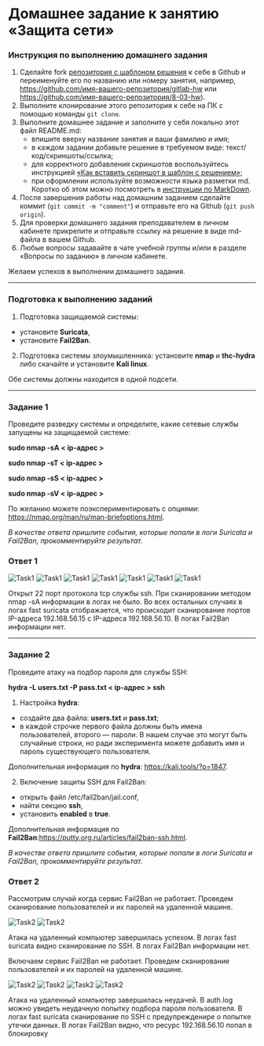 # Домашнее задание к занятию «Защита сети»

### Инструкция по выполнению домашнего задания

1. Сделайте fork [репозитория c шаблоном решения](https://github.com/netology-code/sys-pattern-homework) к себе в Github и переименуйте его по названию или номеру занятия, например, https://github.com/имя-вашего-репозитория/gitlab-hw или https://github.com/имя-вашего-репозитория/8-03-hw).
2. Выполните клонирование этого репозитория к себе на ПК с помощью команды `git clone`.
3. Выполните домашнее задание и заполните у себя локально этот файл README.md:
   - впишите вверху название занятия и ваши фамилию и имя;
   - в каждом задании добавьте решение в требуемом виде: текст/код/скриншоты/ссылка;
   - для корректного добавления скриншотов воспользуйтесь инструкцией [«Как вставить скриншот в шаблон с решением»](https://github.com/netology-code/sys-pattern-homework/blob/main/screen-instruction.md);
   - при оформлении используйте возможности языка разметки md. Коротко об этом можно посмотреть в [инструкции по MarkDown](https://github.com/netology-code/sys-pattern-homework/blob/main/md-instruction.md).
4. После завершения работы над домашним заданием сделайте коммит (`git commit -m "comment"`) и отправьте его на Github (`git push origin`).
5. Для проверки домашнего задания преподавателем в личном кабинете прикрепите и отправьте ссылку на решение в виде md-файла в вашем Github.
6. Любые вопросы задавайте в чате учебной группы и/или в разделе «Вопросы по заданию» в личном кабинете.

Желаем успехов в выполнении домашнего задания.

------

### Подготовка к выполнению заданий

1. Подготовка защищаемой системы:

- установите **Suricata**,
- установите **Fail2Ban**.

2. Подготовка системы злоумышленника: установите **nmap** и **thc-hydra** либо скачайте и установите **Kali linux**.

Обе системы должны находится в одной подсети.

------

### Задание 1

Проведите разведку системы и определите, какие сетевые службы запущены на защищаемой системе:

**sudo nmap -sA < ip-адрес >**

**sudo nmap -sT < ip-адрес >**

**sudo nmap -sS < ip-адрес >**

**sudo nmap -sV < ip-адрес >**

По желанию можете поэкспериментировать с опциями: https://nmap.org/man/ru/man-briefoptions.html.


*В качестве ответа пришлите события, которые попали в логи Suricata и Fail2Ban, прокомментируйте результат.*

### Ответ 1

![Task1](img/Screenshot_1.jpg)
![Task1](img/Screenshot_2.jpg)
![Task1](img/Screenshot_3.jpg)
![Task1](img/Screenshot_4.jpg)
![Task1](img/Screenshot_5.jpg)
![Task1](img/Screenshot_6.jpg)
![Task1](img/Screenshot_7.jpg)


Открыт 22 порт протокола tcp службы ssh.
При сканировании методом nmap -sA информации в логах не было. Во всех остальных случаях в логах fast suricata отображается, что происходит сканирование портов IP-адреса 192.168.56.15 с IP-адреса 192.168.56.10.
В логах Fail2Ban информации нет.

------

### Задание 2

Проведите атаку на подбор пароля для службы SSH:

**hydra -L users.txt -P pass.txt < ip-адрес > ssh**

1. Настройка **hydra**: 
 
 - создайте два файла: **users.txt** и **pass.txt**;
 - в каждой строчке первого файла должны быть имена пользователей, второго — пароли. В нашем случае это могут быть случайные строки, но ради эксперимента можете добавить имя и пароль существующего пользователя.

Дополнительная информация по **hydra**: https://kali.tools/?p=1847.

2. Включение защиты SSH для Fail2Ban:

-  открыть файл /etc/fail2ban/jail.conf,
-  найти секцию **ssh**,
-  установить **enabled**  в **true**.

Дополнительная информация по **Fail2Ban**:https://putty.org.ru/articles/fail2ban-ssh.html.

*В качестве ответа пришлите события, которые попали в логи Suricata и Fail2Ban, прокомментируйте результат.*

### Ответ 2

Рассмотрим случай когда сервис Fail2Ban не работает.
Проведем сканирование пользователей и их паролей на удаленной машине.

![Task2](img/Screenshot_8.jpg)
![Task2](img/Screenshot_9.jpg)

Атака на удаленный компьютер завершилась успехом. В логах fast suricata видно сканирование по SSH. В логах Fail2Ban информации нет.

Включаем сервис Fail2Ban не работает.
Проведем сканирование пользователей и их паролей на удаленной машине.

![Task2](img/Screenshot_10.jpg)
![Task2](img/Screenshot_11.jpg)
![Task2](img/Screenshot_12.jpg)
![Task2](img/Screenshot_13.jpg)

Атака на удаленный компьютер завершилась неудачей.
В auth.log можно увидеть неудачную попытку подбора пароля пользователя. В логах fast suricata сканирование по SSH c предупрежденире о попытке утечки данных.
В логах Fail2Ban видно, что ресурс 192.168.56.10 попал в блокировку
